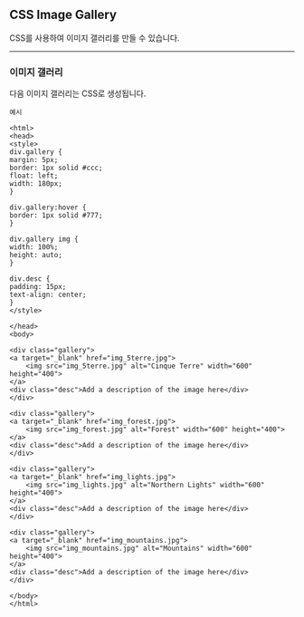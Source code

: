 ## CSS Image Gallery

CSS를 사용하여 이미지 갤러리를 만들 수 있습니다.

---

### 이미지 갤러리

다음 이미지 갤러리는 CSS로 생성됩니다.

    예시

    <html>
    <head>
    <style>
    div.gallery {
    margin: 5px;
    border: 1px solid #ccc;
    float: left;
    width: 180px;
    }

    div.gallery:hover {
    border: 1px solid #777;
    }

    div.gallery img {
    width: 100%;
    height: auto;
    }

    div.desc {
    padding: 15px;
    text-align: center;
    }
    </style>

    </head>
    <body>

    <div class="gallery">
    <a target="_blank" href="img_5terre.jpg">
        <img src="img_5terre.jpg" alt="Cinque Terre" width="600" height="400">
    </a>
    <div class="desc">Add a description of the image here</div>
    </div>

    <div class="gallery">
    <a target="_blank" href="img_forest.jpg">
        <img src="img_forest.jpg" alt="Forest" width="600" height="400">
    </a>
    <div class="desc">Add a description of the image here</div>
    </div>

    <div class="gallery">
    <a target="_blank" href="img_lights.jpg">
        <img src="img_lights.jpg" alt="Northern Lights" width="600" height="400">
    </a>
    <div class="desc">Add a description of the image here</div>
    </div>

    <div class="gallery">
    <a target="_blank" href="img_mountains.jpg">
        <img src="img_mountains.jpg" alt="Mountains" width="600" height="400">
    </a>
    <div class="desc">Add a description of the image here</div>
    </div>

    </body>
    </html>

